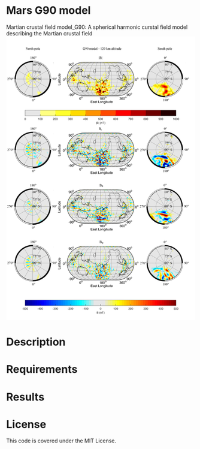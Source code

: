 
  # Mars G90 model

  Martian crustal field model_G90:
  A spherical harmonic curstal field model describing the Martian crustal field
![LOGO](Figure/figure2.png)
   
   
  # Description
 
 
  # Requirements
  
  # Results
  
  
  # License
  This code is covered under the MIT License.
